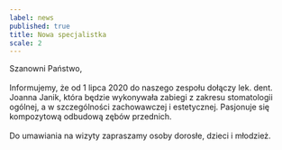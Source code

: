 ```yaml
---
label: news
published: true
title: Nowa specjalistka
scale: 2
---
```


Szanowni Państwo,
<br><br>
Informujemy, że od 1 lipca 2020 do naszego zespołu dołączy lek. dent. Joanna Janik, która będzie wykonywała zabiegi z zakresu stomatologii ogólnej, a w szczególności zachowawczej i estetycznej. Pasjonuje się kompozytową odbudową zębów przednich.
<br><br>
Do umawiania na wizyty zapraszamy osoby dorosłe, dzieci i młodzież.
